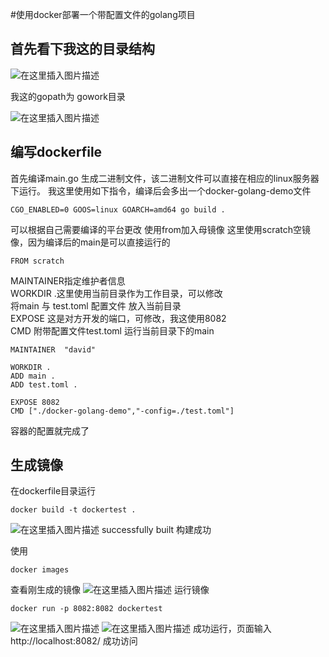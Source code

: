 #使用docker部署一个带配置文件的golang项目

  
    

## 首先看下我这的目录结构
![在这里插入图片描述](https://img-blog.csdnimg.cn/20190418152549676.png)  

我这的gopath为 gowork目录  

![在这里插入图片描述](https://img-blog.csdnimg.cn/20190418152606107.png?x-oss-process=image/watermark,type_ZmFuZ3poZW5naGVpdGk,shadow_10,text_aHR0cHM6Ly9ibG9nLmNzZG4ubmV0L2FmMjI1MTMzNw==,size_16,color_FFFFFF,t_70)

## 编写dockerfile

首先编译main.go 生成二进制文件，该二进制文件可以直接在相应的linux服务器下运行。
我这里使用如下指令，编译后会多出一个docker-golang-demo文件

```
CGO_ENABLED=0 GOOS=linux GOARCH=amd64 go build .
```

可以根据自己需要编译的平台更改
使用from加入母镜像 这里使用scratch空镜像，因为编译后的main是可以直接运行的

```
FROM scratch
```
MAINTAINER指定维护者信息  
WORKDIR .这里使用当前目录作为工作目录，可以修改  
将main 与 test.toml 配置文件 放入当前目录  
EXPOSE 这是对方开发的端口，可修改，我这使用8082  
CMD 附带配置文件test.toml 运行当前目录下的main  

```
MAINTAINER  "david"

WORKDIR .
ADD main .
ADD test.toml .

EXPOSE 8082
CMD ["./docker-golang-demo","-config=./test.toml"]
```

容器的配置就完成了  

## 生成镜像

在dockerfile目录运行
```
docker build -t dockertest .
```
![在这里插入图片描述](https://img-blog.csdnimg.cn/20190418154534753.png?x-oss-process=image/watermark,type_ZmFuZ3poZW5naGVpdGk,shadow_10,text_aHR0cHM6Ly9ibG9nLmNzZG4ubmV0L2FmMjI1MTMzNw==,size_16,color_FFFFFF,t_70)
successfully built 构建成功

使用
```
docker images
```
查看刚生成的镜像
![在这里插入图片描述](https://img-blog.csdnimg.cn/20190418154734211.png)
运行镜像  
```
docker run -p 8082:8082 dockertest
```
![在这里插入图片描述](https://img-blog.csdnimg.cn/20190418163658573.png)
![在这里插入图片描述](https://img-blog.csdnimg.cn/20190418163706270.png?x-oss-process=image/watermark,type_ZmFuZ3poZW5naGVpdGk,shadow_10,text_aHR0cHM6Ly9ibG9nLmNzZG4ubmV0L2FmMjI1MTMzNw==,size_16,color_FFFFFF,t_70)
成功运行，页面输入http://localhost:8082/  成功访问


